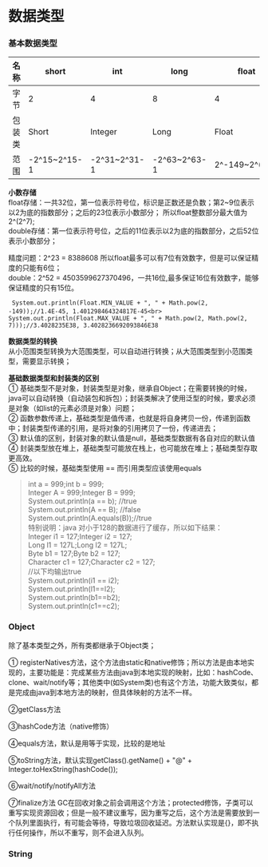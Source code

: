 数据类型
====

### 基本数据类型 ###

 名称 | short | int | long | float | double | char | byte | bool 
 ------ | ------ | ------ | ------ | ------ | ------ | ------ | ------ | ------
 字节 | 2 | 4 | 8 | 4 | 8 | 2 | 1 | 1
 包装类 | Short | Integer | Long | Float | Double | Character | Byte | Bool
 范围 | -2^15~2^15-1 | -2^31~2^31-1 | -2^63~2^63-1 |2^-149~2^(2^7) |4.9E-324~2^1024 | 0~2^16-1 | -128~127 | -
 
 **小数存储**<br>
 float存储：一共32位，第一位表示符号位，标识是正数还是负数；第2\~9位表示以2为底的指数部分；之后的23位表示小数部分；
 所以float整数部分最大值为2^(2^7);<br>
 double存储：第一位表示符号位，之后的11位表示以2为底的指数部分，之后52位表示小数部分；
 
 精度问题：2^23 = 8388608 所以float最多可以有7位有效数字，但是可以保证精度的只能有6位；<br>double：2^52 = 4503599627370496，一共16位,最多保证16位有效数字，能够保证精度的只有15位。
 
 ``` System.out.println(Float.MIN_VALUE + ", " + Math.pow(2, -149));//1.4E-45, 1.401298464324817E-45<br>```
 ``` System.out.println(Float.MAX_VALUE + ", " + Math.pow(2, Math.pow(2, 7)));//3.4028235E38, 3.4028236692093846E38```

**数据类型的转换**<br>
从小范围类型转换为大范围类型，可以自动进行转换；从大范围类型到小范围类型，需要显示转换；

**基础数据类型和封装类的区别**<br>
① 基础类型不是对象，封装类型是对象，继承自Object；在需要转换的时候，java可以自动转换（自动装包和拆包）；封装类解决了使用泛型的时候，要求必须是对象（如list的元素必须是对象）问题；<br>
② 函数参数传递上，基础类型是值传递，也就是将自身拷贝一份，传递到函数中；封装类型传递的引用，是将对象的引用拷贝了一份，传递进去；<br>
③ 默认值的区别，封装对象的默认值是null，基础类型数据有各自对应的默认值<br>
④ 封装类型放在堆上，基础类型可能放在栈上，也可能放在堆上；基础类型存取更高效。<br>
⑤ 比较的时候，基础类型使用 == 而引用类型应该使用equals<br>
> int a = 999;int b = 999;<br>
Integer A = 999;Integer B = 999;<br>
System.out.println(a == b); //true<br>
System.out.println(A == B); //false<br>
System.out.println(A.equals(B));//true<br>
特别说明：java 对小于128的数据进行了缓存，所以如下结果：<br>
>Integer i1 = 127;Integer i2 = 127;<br>
Long l1 = 127L;Long l2 = 127L;<br>
Byte b1 = 127;Byte b2 = 127;<br>
Character c1 = 127;Character c2 = 127;<br>
//以下均输出true<br>
System.out.println(i1 == i2); <br>
System.out.println(l1==l2);<br>
System.out.println(b1==b2);<br>
System.out.println(c1==c2);<br>


### Object ###
除了基本类型之外，所有类都继承于Object类；

① registerNatives方法，这个方法由static和native修饰；所以方法是由本地实现的，主要功能是：完成某些方法由java到本地实现的映射，比如：hashCode、clone、wait/notify等；其他类中(如System类)也有这个方法，功能大致类似，都是完成由java到本地方法的映射，但具体映射的方法不一样。

②getClass方法

③hashCode方法（native修饰）

④equals方法，默认是用等于实现，比较的是地址

⑤toString方法，默认实现getClass().getName() + "@" + Integer.toHexString(hashCode());

⑥wait/notify/notifyAll方法

⑦finalize方法 GC在回收对象之前会调用这个方法；protected修饰，子类可以重写实现资源回收；但是一般不建议重写，因为重写之后，这个方法是需要放到一个队列里面执行，有可能会等待，导致垃圾回收延迟。方法默认实现是{}，即不执行任何操作，所以不重写，则不会进入队列。

### String ###
